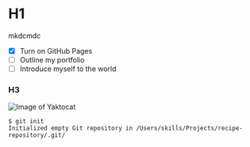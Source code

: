 # H1 
mkdcmdc
- [x] Turn on GitHub Pages
- [ ] Outline my portfolio
- [ ] Introduce myself to the world
### H3
![Image of Yaktocat](https://octodex.github.com/images/yaktocat.png)
```
$ git init
Initialized empty Git repository in /Users/skills/Projects/recipe-repository/.git/
```
